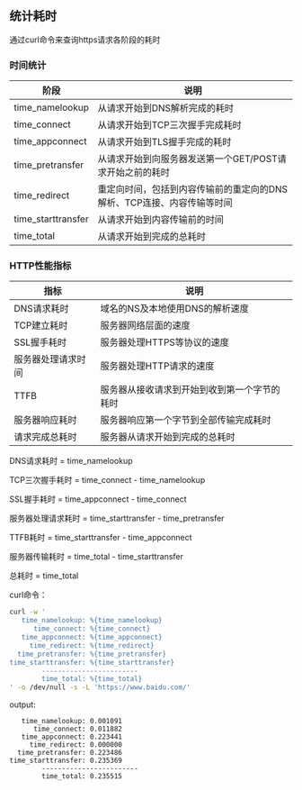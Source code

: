 
## 统计耗时

通过curl命令来查询https请求各阶段的耗时

### 时间统计

| 阶段               | 说明                                                                   |
| ------------------ | ---------------------------------------------------------------------- |
| time_namelookup    | 从请求开始到DNS解析完成的耗时                                          |
| time_connect       | 从请求开始到TCP三次握手完成耗时                                        |
| time_appconnect    | 从请求开始到TLS握手完成的耗时                                          |
| time_pretransfer   | 从请求开始到向服务器发送第一个GET/POST请求开始之前的耗时                    |
| time_redirect      | 重定向时间，包括到内容传输前的重定向的DNS解析、TCP连接、内容传输等时间 |
| time_starttransfer | 从请求开始到内容传输前的时间                                           |
| time_total         | 从请求开始到完成的总耗时                                               |

### HTTP性能指标

| 指标               | 说明                                         |
| ------------------ | -------------------------------------------- |
| DNS请求耗时        | 域名的NS及本地使用DNS的解析速度              |
| TCP建立耗时        | 服务器网络层面的速度                         |
| SSL握手耗时        | 服务器处理HTTPS等协议的速度                  |
| 服务器处理请求时间 | 服务器处理HTTP请求的速度                     |
| TTFB               | 服务器从接收请求到开始到收到第一个字节的耗时 |
| 服务器响应耗时     | 服务器响应第一个字节到全部传输完成耗时       |
| 请求完成总耗时     | 服务器从请求开始到完成的总耗时               |

DNS请求耗时 = time_namelookup

TCP三次握手耗时 = time_connect - time_namelookup

SSL握手耗时 = time_appconnect - time_connect

服务器处理请求耗时 = time_starttransfer - time_pretransfer

TTFB耗时 = time_starttransfer - time_appconnect

服务器传输耗时 = time_total - time_starttransfer

总耗时 = time_total

curl命令：

```sh
curl -w '
   time_namelookup: %{time_namelookup}
      time_connect: %{time_connect}
   time_appconnect: %{time_appconnect}
     time_redirect: %{time_redirect}
  time_pretransfer: %{time_pretransfer}
time_starttransfer: %{time_starttransfer}
        ------------------------
        time_total: %{time_total}
' -o /dev/null -s -L 'https://www.baidu.com/'
```

output:

```
   time_namelookup: 0.001091
      time_connect: 0.011882
   time_appconnect: 0.223441
     time_redirect: 0.000000
  time_pretransfer: 0.223486
time_starttransfer: 0.235369
        ------------------------
        time_total: 0.235515
```